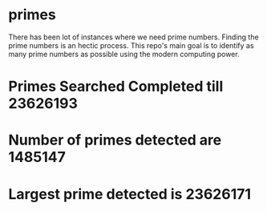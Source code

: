 # primes
There has been lot of instances where we need prime numbers. Finding the prime numbers is an hectic process. This repo's main goal is to identify as many prime numbers as possible using the modern computing power.

# Primes Searched Completed till 23626193
# Number of primes detected are 1485147
# Largest prime detected is 23626171
